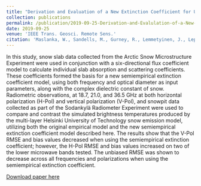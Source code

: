 ```yaml
---
title: "Derivation and Evaluation of a New Extinction Coefficient for Use With the n-HUT Snow Emission Model"
collection: publications
permalink: /publication/2019-09-25-Derivation-and-Evalulation-of-a-New-Extinction-Coefficient-for-Use-With-the-nHUT-Snow-Emission-Model
date: 2019-09-25
venue: 'IEEE Trans. Geosci. Remote Sens.'
citation: 'Maslanka, W., Sandells, M., Gurney, R., Lemmetyinen, J., Leppanen, L., Kontu, A., Matzl, M., Rutter, N., Watts, T., Kelly, R.  (2017). "Derivation and Evaluation of a New Extinction Coefficient for Use With the n-HUT Snow Emission Model." <i>IEEE Trans. Geosci. Remote Sens.</i>. 57(10).'
---
```

In this study, snow slab data collected from the Arctic Snow Microstructure Experiment were used in conjunction with a six-directional flux coefficient model to calculate individual slab absorption and scattering coefficients. These coefficients formed the basis for a new semiempirical extinction coefficient model, using both frequency and optical diameter as input parameters, along with the complex dielectric constant of snow. Radiometric observations, at 18.7, 21.0, and 36.5 GHz at both horizontal polarization (H-Pol) and vertical polarization (V-Pol), and snowpit data collected as part of the Sodankylä Radiometer Experiment were used to compare and contrast the simulated brightness temperatures produced by the multi-layer Helsinki University of Technology snow emission model, utilizing both the original empirical model and the new semiempirical extinction coefficient model described here. The results show that the V-Pol RMSE and bias values decreased when using the semiempirical extinction coefficient; however, the H-Pol RMSE and bias values increased on two of the lower microwave bands tested. The unbiased RMSE was shown to decrease across all frequencies and polarizations when using the semiempirical extinction coefficient.

[Download paper here](https://ieeexplore.ieee.org/document/8732604)
